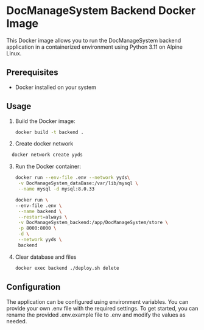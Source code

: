 # DocManageSystem Backend Docker Image

This Docker image allows you to run the DocManageSystem backend application in a containerized environment using Python 3.11 on Alpine Linux.

## Prerequisites

- Docker installed on your system

## Usage

1. Build the Docker image:

   ```bash
   docker build -t backend .
   ```

2. Create docker network

```bash
  docker network create yyds
```

3. Run the Docker container:

   ```bash
   docker run --env-file .env --network yyds\
    -v DocManageSystem_dataBase:/var/lib/mysql \
    --name mysql -d mysql:8.0.33

   docker run \
   --env-file .env \
    --name backend \
    --restart=always \
    -v DocManageSystem_backend:/app/DocManageSystem/store \
    -p 8000:8000 \
    -d \
    --network yyds \
    backend
   ```

4. Clear database and files
   ```bash
   docker exec backend ./deploy.sh delete
   ```

## Configuration

The application can be configured using environment variables. You can provide your own .env file with the required settings. To get started, you can rename the provided .env.example file to .env and modify the values as needed.
